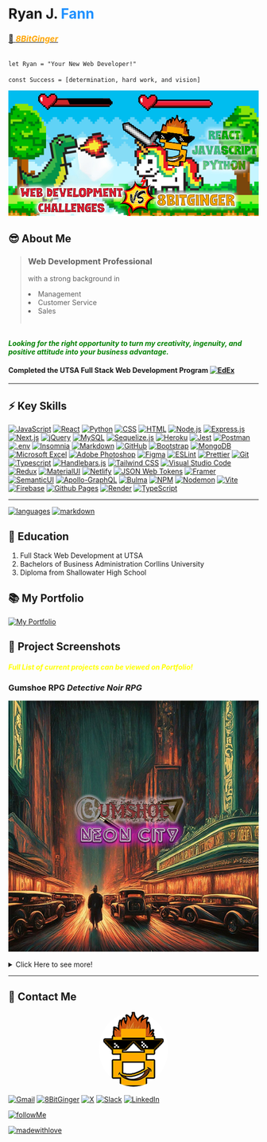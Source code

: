 # **Ryan J. <span style="color:dodgerblue"> Fann </span>**

### <a href="#contact"> 👾 <span style="color:orange"> **_8BitGinger_** </span> </a>

```

let Ryan = "Your New Web Developer!"

const Success = [determination, hard work, and vision]

```

[![Banner](./screenshots/devBanner.jpg)](https://ryanfann.netlify.app/)

## 😎 About Me

> ### Web Development Professional
>
> with a strong background in
>
> <li>Management</li>
> <li>Customer Service</li>
> <li>Sales</li>
> <br>

<span style="color:green"> <br> **_Looking for the right opportunity to turn my creativity, ingenuity, and positive attitude into your business advantage._** </span>

#### Completed the UTSA Full Stack Web Development Program [![EdEx](https://img.shields.io/badge/Edx-193A3E?style=for-the-badge&logo=edx&logoColor=white)](https://bootcamp.utsa.edu/coding/landing-b5a/?s=Google-Brand_Tier-1_&dki=Learn%20Coding%20and%20More%20Online&pkw=%2But%20%2Bsan%20%2Bantonio%20%2Bcoding&pcrid=464375785329&pmt=b&utm_source=google&utm_medium=cpc&utm_campaign=GGL%7CUT-SAN-ANTONIO%7CSEM%7CCODING%7C-%7COFL%7CTIER-1%7CALL%7CBRD%7CBMM%7CCore%7CGeneral&utm_term=%2But%20%2Bsan%20%2Bantonio%20%2Bcoding&s=google&k=%2But%20%2Bsan%20%2Bantonio%20%2Bcoding&utm_adgroupid=108681621083&utm_locationphysicalms=9028005&utm_matchtype=b&utm_network=g&utm_device=c&utm_content=464375785329&utm_placement=&gad_source=1&gclid=Cj0KCQjwwMqvBhCtARIsAIXsZpa7GHpSLYE-gr0cu5473O8gvKw7f1UQzreP2ZFJIjCDqbEQl_oglDQaAoAXEALw_wcB&gclsrc=aw.ds)

---

## ⚡ Key Skills

[![JavaScript](https://img.shields.io/badge/JavaScript-F7DF1E?style=for-the-badge&logo=javascript&logoColor=black)]()
[![React](https://img.shields.io/badge/React-20232A?style=for-the-badge&logo=react&logoColor=61DAFB)]()
[![Python](https://img.shields.io/badge/HTML5-E34F26?style=for-the-badge&logo=html5&logoColor=white)](https://img.shields.io/badge/Python-3776AB?style=for-the-badge&logo=python&logoColor=white)
[![CSS](https://img.shields.io/badge/CSS-239120?&style=for-the-badge&logo=css3&logoColor=white)]()
[![HTML](https://img.shields.io/badge/HTML5-E34F26?style=for-the-badge&logo=html5&logoColor=white)]()
[![Node.js](https://img.shields.io/badge/Node.js-43853D?style=for-the-badge&logo=node.js&logoColor=white)]()
[![Express.js](https://img.shields.io/badge/Express-000000.svg?style=for-the-badge&logo=Express&logoColor=white)]()
[![Next.js](https://img.shields.io/badge/Next-black?style=for-the-badge&logo=next.js&logoColor=white)]()
[![jQuery](https://img.shields.io/badge/jQuery-0769AD.svg?style=for-the-badge&logo=jQuery&logoColor=white)]()
[![MySQL](https://img.shields.io/badge/MySQL-00000F?style=for-the-badge&logo=mysql&logoColor=white)]()
[![Sequelize.js](https://img.shields.io/badge/sequelize-323330?style=for-the-badge&logo=sequelize&logoColor=blue)]()
[![Heroku](https://img.shields.io/badge/Heroku-430098?style=for-the-badge&logo=heroku&logoColor=white)]()
[![Jest](https://img.shields.io/badge/Jest-323330?style=for-the-badge&logo=Jest&logoColor=white)]()
[![Postman](https://img.shields.io/badge/Postman-FF6C37.svg?style=for-the-badge&logo=Postman&logoColor=white)]()
[![.env](https://img.shields.io/badge/.ENV-ECD53F.svg?style=for-the-badge&logo=dotenv&logoColor=black)]()
[![Insomnia](https://img.shields.io/badge/Insomnia-4000BF.svg?style=for-the-badge&logo=Insomnia&logoColor=white)]()
[![Markdown](https://img.shields.io/badge/Markdown-000000?style=for-the-badge&logo=markdown&logoColor=white)]()
[![GitHub](https://img.shields.io/badge/GitHub-181717.svg?style=for-the-badge&logo=GitHub&logoColor=white)]()
[![Bootstrap](https://img.shields.io/badge/Bootstrap-563D7C?style=for-the-badge&logo=bootstrap&logoColor=white)]()
[![MongoDB](https://img.shields.io/badge/MongoDB-4EA94B?style=for-the-badge&logo=mongodb&logoColor=white)]()
[![Microsoft Excel](https://img.shields.io/badge/Microsoft_Excel-217346?style=for-the-badge&logo=microsoft-excel&logoColor=white)]()
[![Adobe Photoshop](https://img.shields.io/badge/Adobe%20Photoshop-31A8FF?style=for-the-badge&logo=Adobe%20Photoshop&logoColor=black)]()
[![Figma](https://img.shields.io/badge/Figma-F24E1E?style=for-the-badge&logo=figma&logoColor=white)]()
[![ESLint](https://img.shields.io/badge/eslint-3A33D1?style=for-the-badge&logo=eslint&logoColor=white)]()
[![Prettier](https://img.shields.io/badge/prettier-1A2C34?style=for-the-badge&logo=prettier&logoColor=F7BA3E)]()
[![Git](https://img.shields.io/badge/GIT-E44C30?style=for-the-badge&logo=git&logoColor=white)]()
[![Typescript](https://img.shields.io/badge/TypeScript-007ACC?style=for-the-badge&logo=typescript&logoColor=white)]()
[![Handlebars.js](https://img.shields.io/badge/Handlebars%20js-f0772b?style=for-the-badge&logo=handlebarsdotjs&logoColor=black)]()
[![Tailwind CSS](https://img.shields.io/badge/Tailwind_CSS-38B2AC?style=for-the-badge&logo=tailwind-css&logoColor=white)]()
[![Visual Studio Code](https://img.shields.io/badge/Visual%20Studio%20Code-0078d7.svg?style=for-the-badge&logo=visual-studio-code&logoColor=white)]()
[![Redux](https://img.shields.io/badge/Redux-593D88?style=for-the-badge&logo=redux&logoColor=white)]()
[![MaterialUI](https://img.shields.io/badge/Material--UI-0081CB?style=for-the-badge&logo=material-ui&logoColor=white)]()
[![Netlify](https://img.shields.io/badge/Netlify-00C7B7?style=for-the-badge&logo=netlify&logoColor=white)]()
[![JSON Web Tokens](https://img.shields.io/badge/json%20web%20tokens-323330?style=for-the-badge&logo=json-web-tokens&logoColor=pink)]()
[![Framer](https://img.shields.io/badge/Framer-black?style=for-the-badge&logo=framer&logoColor=blue)]()
[![SemanticUI](https://img.shields.io/badge/semantic%20ui%20react-35BDB2?style=for-the-badge&logo=semanticuireact&logoColor=white)]()
[![Apollo-GraphQL](https://img.shields.io/badge/-ApolloGraphQL-311C87?style=for-the-badge&logo=apollo-graphql)]()
[![Bulma](https://img.shields.io/badge/bulma-00D0B1?style=for-the-badge&logo=bulma&logoColor=white)]()
[![NPM](https://img.shields.io/badge/NPM-%23CB3837.svg?style=for-the-badge&logo=npm&logoColor=white)]()
[![Nodemon](https://img.shields.io/badge/NODEMON-%23323330.svg?style=for-the-badge&logo=nodemon&logoColor=%BBDEAD)]()
[![Vite](https://img.shields.io/badge/vite-%23646CFF.svg?style=for-the-badge&logo=vite&logoColor=white)]()
[![Firebase](https://img.shields.io/badge/firebase-%23039BE5.svg?style=for-the-badge&logo=firebase)]()
[![Github Pages](https://img.shields.io/badge/github%20pages-121013?style=for-the-badge&logo=github&logoColor=white)]()
[![Render](https://img.shields.io/badge/Render-%46E3B7.svg?style=for-the-badge&logo=render&logoColor=white)]()
[![TypeScript](https://img.shields.io/badge/typescript-%23007ACC.svg?style=for-the-badge&logo=typescript&logoColor=white)]()

<!-- [![Matplotlib](https://img.shields.io/badge/Matplotlib-%23ffffff.svg?style=for-the-badge&logo=Matplotlib&logoColor=black)]()
[![Docker](https://img.shields.io/badge/docker-%230db7ed.svg?style=for-the-badge&logo=docker&logoColor=white)]()
[![ChatGPT](https://img.shields.io/badge/chatGPT-74aa9c?style=for-the-badge&logo=openai&logoColor=white)]() -->
<!-- [![Socket.io](https://img.shields.io/badge/Socket.io-black?style=for-the-badge&logo=socket.io&badgeColor=010101)]() -->
<!-- [![Chart.js](https://img.shields.io/badge/chart.js-F5788D.svg?style=for-the-badge&logo=chart.js&logoColor=white)]()
[![Angular](https://img.shields.io/badge/angular-%23DD0031.svg?style=for-the-badge&logo=angular&logoColor=white)]()
[![Three.js](https://img.shields.io/badge/threejs-black?style=for-the-badge&logo=three.js&logoColor=white)]()
[![React Native](https://img.shields.io/badge/React_Native-20232A?style=for-the-badge&logo=react&logoColor=61DAFB)]()
[![Webpack](https://img.shields.io/badge/webpack-%238DD6F9.svg?style=for-the-badge&logo=webpack&logoColor=black)]()
[![Stripe](https://img.shields.io/badge/Stripe-626CD9?style=for-the-badge&logo=Stripe&logoColor=white)]()
[![PHP](https://img.shields.io/badge/PHP-777BB4?style=for-the-badge&logo=php&logoColor=white)]()
[![Vue](https://img.shields.io/badge/Vue.js-35495E?style=for-the-badge&logo=vue.js&logoColor=4FC08D)]()


-->

---

[![languages](https://github-readme-stats.vercel.app/api/top-langs/?username=8BitGinger&theme=blue-green)]()
[![markdown](https://github-readme-stats.vercel.app/api?username=8BitGinger&theme=blue-green)]()

## 🏫 Education

1. Full Stack Web Development at UTSA
2. Bachelors of Business Administration Corllins University
3. Diploma from Shallowater High School

## 📚 My Portfolio

[![My Portfolio](https://img.shields.io/static/v1?label=My&message=Portfolio&color=31a8ff&style=for-the-badge)](https://ryanfann.netlify.app/)

## 🔭 Project Screenshots

#### <span style="color:yellow"> **_Full List of current projects can be viewed on Portfolio!_** </span>

### Gumshoe RPG **_Detective Noir RPG_**

[![screenshot](./screenshots/gumshoeProject.jpg)](https://gumshoe.vercel.app/)

<details closed>
<summary>Click Here to see more!</summary>
<br>

Click the image to view the live project!

### Social Eyes **_The Anti-Social Media_**

[![screenshot](./screenshots/socialEyesProject.jpg)](https://antisocialeyes.onrender.com/)

### SkyRocket SEO **_Modern Tech Company_**

[![screenshot](./screenshots/skyrocketSEOProject.jpg)](https://seoservices.onrender.com/)

### Weekly Moodal **_Mental Health Tracker_**

[![screenshot](./screenshots/weeklyMoodalProject.jpg)](https://jameslwilson364.github.io/weeklyMoodal/)

### NoteTaker **_Express.js Backend_**

[![screenshot](./screenshots/noteTakerProject.jpg)](https://nodenotes-js-8e31ec34cd5f.herokuapp.com/)

### Workforce Manager **_Back-End CRM_**

[![screenshot](./screenshots/workforceManagerProject.jpg)](https://8bitginger.github.io/workforceManager/)

### AI Image Generator **_Text to Image Generator OpenAI_**

[![screenshot](./screenshots/aiGenProject.jpg)](https://aigen-dth3.onrender.com/)

</details>

---

<a id="contact"></a>

## 📱 Contact Me

<p align="center">
  <img style="border-radius:50%" src="./screenshots/8bit-smallContact.png" />
</p>

[![Gmail](https://img.shields.io/badge/Gmail-EA4335.svg?style=for-the-badge&logo=Gmail&logoColor=white)](mailto:ryan.fann@gmail.com)
[![8BitGinger](https://img.shields.io/badge/GitHub-181717.svg?style=for-the-badge&logo=GitHub&logoColor=white)](https://github.com/8BitGinger)
[![X](https://img.shields.io/badge/X-%23000000.svg?style=for-the-badge&logo=X&logoColor=white)](https://twitter.com/the8bitginger)
[![Slack](https://img.shields.io/badge/Slack-4A154B.svg?style=for-the-badge&logo=Slack&logoColor=white)](https://utsavirtfsfpt-gvi3942.slack.com/team/U05MCKH85D4)
[![LinkedIn](https://img.shields.io/badge/linkedin-%230077B5.svg?style=for-the-badge&logo=linkedin&logoColor=white)](https://www.linkedin.com/in/ryanfanntastic/)

[![followMe](https://img.shields.io/github/followers/8BitGinger.svg?style=social&label=Follow&maxAge=2592000)](https://github.com/8BitGinger)

<p align="center">

[![madewithlove](http://ForTheBadge.com/images/badges/built-with-love.svg)](https://ryanfann.netlify.app/)

</p>
